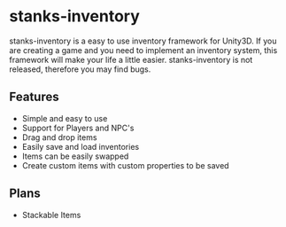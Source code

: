 # stanks-inventory
stanks-inventory is a easy to use inventory framework for Unity3D. If you are creating a game and you need to implement an inventory system, this framework will make your life a little easier. stanks-inventory is not released, therefore you may find bugs.

## Features
- Simple and easy to use
- Support for Players and NPC's
- Drag and drop items
- Easily save and load inventories
- Items can be easily swapped
- Create custom items with custom properties to be saved

## Plans
- Stackable Items